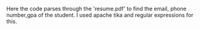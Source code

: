 Here the code parses through the 'resume.pdf' to find the email, phone number,gpa of the student.
I used apache tika and regular expressions for this.
